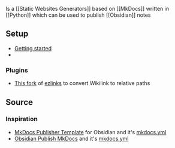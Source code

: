 Is a [[Static Websites Generators]] based on [[MkDocs]] written in [[Python]] which can be used to publish [[Obsidian]] notes
## Setup
- [Getting started](https://squidfunk.github.io/mkdocs-material/getting-started/)
- 
### Plugins
- [This fork](https://github.com/Lisandra-dev/mkdocs-ezlinked-plugin) of [ezlinks](https://github.com/orbikm/mkdocs-ezlinks-plugin) to convert Wikilink to relative paths
## Source
### Inspiration
- [MkDocs Publisher Template](https://github.com/ObsidianPublisher/mkdocs-publisher-template) for Obsidian and it's [mkdocs.yml](https://github.com/ObsidianPublisher/mkdocs-publisher-template/blob/main/mkdocs.yml)
- [Obsidian Publish MkDocs](https://github.com/jobindjohn/obsidian-publish-mkdocs) and it's [mkdocs.yml](https://github.com/jobindjohn/obsidian-publish-mkdocs/blob/main/mkdocs.yml)